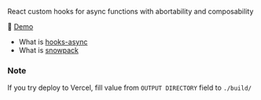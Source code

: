 React custom hooks for async functions with abortability and composability

🚀 [Demo](https://hooks-async.vercel.app/)

- What is [hooks-async](https://github.com/dai-shi/react-hooks-async)
- What is [snowpack](https://www.snowpack.dev/)

### Note

If you try deploy to Vercel, fill value from `OUTPUT DIRECTORY` field to `./build/`

